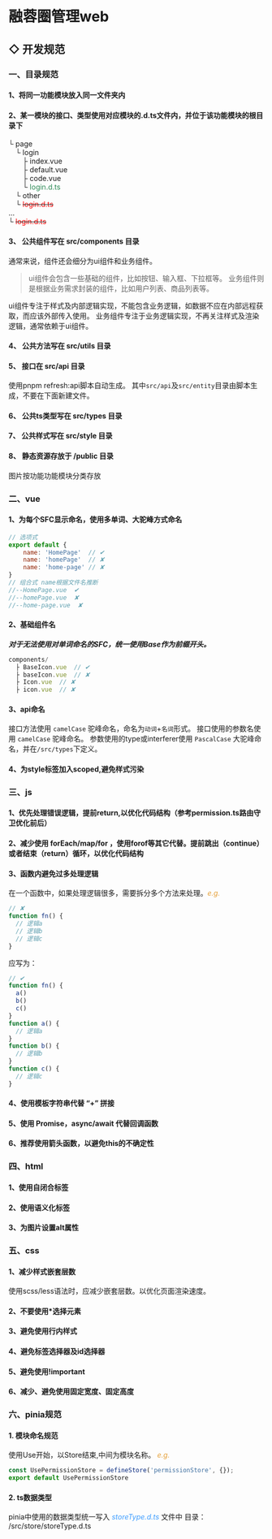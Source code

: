 # 融蓉圈管理web

## ◇ 开发规范

### 一、目录规范

#### 1、将同一功能模块放入同一文件夹内

#### 2、某一模块的接口、类型使用对应模块的.d.ts文件内，并位于该功能模块的根目录下

└ page  <br>
&emsp;└ login  <br>
&emsp;&emsp;├ index.vue <br>
&emsp;&emsp;├ default.vue <br>
&emsp;&emsp;├ code.vue  <br>
&emsp;&emsp;└ <font color="seagreen">login.d.ts</font>  <br>
&emsp;└ other  <br>
&emsp;└ ~~<font color="red" style>login.d.ts</font>~~  <br>
        ...  <br>
└ ~~<font color="red">login.d.ts</font>~~  <br>

#### 3、 公共组件写在 src/components 目录

通常来说，组件还会细分为ui组件和业务组件。
> ui组件会包含一些基础的组件，比如按钮、输入框、下拉框等。
> 业务组件则是根据业务需求封装的组件，比如用户列表、商品列表等。

ui组件专注于样式及内部逻辑实现，不能包含业务逻辑，如数据不应在内部远程获取，而应该外部传入使用。
业务组件专注于业务逻辑实现，不再关注样式及渲染逻辑，通常依赖于ui组件。

#### 4、 公共方法写在 src/utils 目录

#### 5、 接口在 src/api 目录

  使用pnpm refresh:api脚本自动生成。
  其中`src/api`及`src/entity`目录由脚本生成，不要在下面新建文件。

#### 6、 公共ts类型写在 src/types 目录

#### 7、 公共样式写在 src/style 目录

#### 8、 静态资源存放于 /public 目录

  图片按功能功能模块分类存放

### 二、vue

#### 1、为每个SFC显示命名，使用多单词、大驼峰方式命名

```javascript
// 选项式
export default {
    name: 'HomePage'  // ✔
    name: 'homePage'  // ✘
    name: 'home-page' // ✘
}
// 组合式 name根据文件名推断
//--HomePage.vue  ✔
//--homePage.vue  ✘
//--home-page.vue  ✘

```

#### 2、基础组件名

  ***对于无法使用对单词命名的SFC，统一使用Base作为前缀开头。***

  ```javascript
  components/
    ├ BaseIcon.vue  // ✔
    ├ baseIcon.vue  // ✘
    ├ Icon.vue  // ✘
    ├ icon.vue  // ✘
  ```

#### 3、api命名

接口方法使用 `camelCase` 驼峰命名，命名为`动词`+`名词`形式。
接口使用的参数名使用 `camelCase` 驼峰命名。
参数使用的type或interferer使用 `PascalCase` 大驼峰命名，并在`/src/types`下定义。

#### 4、为style标签加入scoped,避免样式污染

### 三、js

#### 1、优先处理错误逻辑，提前return,以优化代码结构（参考permission.ts路由守卫优化前后）

#### 2、减少使用 forEach/map/for ，使用forof等其它代替。提前跳出（continue）或者结束（return）循环，以优化代码结构

#### 3、函数内避免过多处理逻辑

  在一个函数中，如果处理逻辑很多，需要拆分多个方法来处理。*<span style="color:#e6a23c;font-size=12px">e.g.</span>*

  ```javascript
  // ✘
  function fn() {
    // 逻辑a
    // 逻辑b
    // 逻辑c
  }
  ```

  应写为：

  ```javascript
  // ✔
  function fn() {
    a()
    b()
    c()
  }
  function a() {
    // 逻辑a
  }
  function b() {
    // 逻辑b
  }
  function c() {
    // 逻辑c
  }
  ```

#### 4、使用模板字符串代替 “+” 拼接

#### 5、使用 Promise，async/await 代替回调函数

#### 6、推荐使用箭头函数，以避免this的不确定性

### 四、html

#### 1、使用自闭合标签

#### 2、使用语义化标签

#### 3、为图片设置alt属性

### 五、css

#### 1、减少样式嵌套层数

使用scss/less语法时，应减少嵌套层数。以优化页面渲染速度。

#### 2、不要使用*选择元素

#### 3、避免使用行内样式

#### 4、避免标签选择器及id选择器

#### 5、避免使用!important

#### 6、减少、避免使用固定宽度、固定高度

### 六、pinia规范

#### 1. 模块命名规范

使用Use开始，以Store结束,中间为模块名称。
*<span style="color:#e6a23c;font-size=12px">e.g.</span>*

```javascript
const UsePermissionStore = defineStore('permissionStore', {});
export default UsePermissionStore
```

#### 2. ts数据类型

pinia中使用的数据类型统一写入 *<font color='#409eff'>storeType.d.ts</font>* 文件中
目录： /src/store/storeType.d.ts
